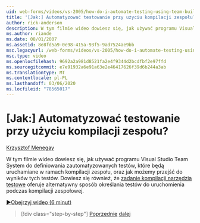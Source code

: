 ```yaml
---
uid: web-forms/videos/vs-2005/how-do-i-automate-testing-using-team-build
title: '[Jak:] Automatyzować testowanie przy użyciu kompilacji zespołu? | Microsoft Docs'
author: rick-anderson
description: W tym filmie wideo dowiesz się, jak używać programu Visual Studio Team System do definiowania zautomatyzowanych testów, które będą uruchamiane w ramach kompilacji zespołu, oraz jak możemy przejść do szczegółów...
ms.author: riande
ms.date: 08/01/2007
ms.assetid: 8e8fd5a9-0e98-415a-93f5-9ad7524ae9bb
msc.legacyurl: /web-forms/videos/vs-2005/how-do-i-automate-testing-using-team-build
msc.type: video
ms.openlocfilehash: 9692a2a981d8521fa2e4f9344d2bcdfbf2e97ffd
ms.sourcegitcommit: e7e91932a6e91a63e2e46417626f39d6b244a3ab
ms.translationtype: MT
ms.contentlocale: pl-PL
ms.lasthandoff: 03/06/2020
ms.locfileid: "78565017"
---
```

# <a name="how-do-i-automate-testing-using-team-build"></a>[Jak:] Automatyzować testowanie przy użyciu kompilacji zespołu?

[Krzysztof Menegay](https://twitter.com/CMenegay)

W tym filmie wideo dowiesz się, jak używać programu Visual Studio Team System do definiowania zautomatyzowanych testów, które będą uruchamiane w ramach kompilacji zespołu, oraz jak możemy przejść do wyników tych testów. Dowiesz się również, że [zadanie kompilacji narzędzia testowe](https://msdn.microsoft.com/vstudio/aa718351.aspx#bttt) oferuje alternatywny sposób określania testów do uruchomienia podczas kompilacji zespołowej.

[&#9654;Obejrzyj wideo (6 minut)](https://channel9.msdn.com/Blogs/ASP-NET-Site-Videos/how-do-i-automate-testing-using-team-build)

> [!div class="step-by-step"]
> [Poprzednie](how-do-i-implement-continuous-integration-with-team-foundation.md)
> [dalej](how-do-i-deploy-a-web-application-during-a-team-build.md)
